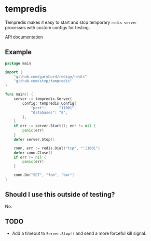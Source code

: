 tempredis
=========

Tempredis makes it easy to start and stop temporary `redis-server`
processes with custom configs for testing.

[API documentation](http://godoc.org/github.com/stvp/tempredis)

Example
-------

```go
package main

import (
	"github.com/garyburd/redigo/redis"
	"github.com/stvp/tempredis"
)

func main() {
	server := tempredis.Server{
		Config: tempredis.Config{
			"port":      "11001",
			"databases": "8",
		},
	}
	if err := server.Start(); err != nil {
		panic(err)
	}
	defer server.Stop()

	conn, err := redis.Dial("tcp", ":11001")
	defer conn.Close()
	if err != nil {
		panic(err)
	}

	conn.Do("SET", "foo", "bar")
}
```

Should I use this outside of testing?
-------------------------------------

No.

TODO
----

* Add a timeout to `Server.Stop()` and send a more forceful kill signal.

